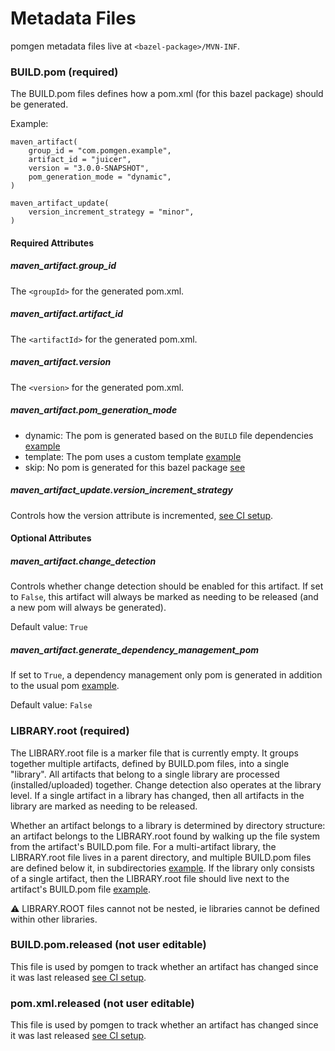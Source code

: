 # Metadata Files

pomgen metadata files live at `<bazel-package>/MVN-INF`.


### BUILD.pom (required)

The BUILD.pom files defines how a pom.xml (for this bazel package) should be generated.

Example:

```
maven_artifact(
    group_id = "com.pomgen.example",
    artifact_id = "juicer",
    version = "3.0.0-SNAPSHOT",
    pom_generation_mode = "dynamic",
)

maven_artifact_update(
    version_increment_strategy = "minor",
)
```

#### Required Attributes

##### maven_artifact.group_id

The `<groupId>` for the generated pom.xml.

##### maven_artifact.artifact_id

The `<artifactId>` for the generated pom.xml.

##### maven_artifact.version

The `<version>` for the generated pom.xml.

##### maven_artifact.pom_generation_mode

- dynamic:  The pom is generated based on the `BUILD` file dependencies [example](../examples/hello-world/juicer/MVN-INF/BUILD.pom)
- template: The pom uses a custom template [example](../examples/hello-world/healthyfoods/parentpom/MVN-INF/pom.template)
- skip: No pom is generated for this bazel package [see](../examples/skip-artifact-generation/README.md)

##### maven_artifact_update.version_increment_strategy

Controls how the version attribute is incremented, [see CI setup](ci.md).

#### Optional Attributes

#####  maven_artifact.change_detection

Controls whether change detection should be enabled for this artifact. If set to `False`, this artifact will always be marked as needing to be released (and a new pom will always be generated).

Default value: `True`

#####  maven_artifact.generate_dependency_management_pom

If set to `True`, a dependency management only pom is generated in addition to the usual pom [example](../examples/dependency-management).

Default value: `False`


### LIBRARY.root (required)

The LIBRARY.root file is a marker file that is currently empty.  It groups together multiple artifacts, defined by BUILD.pom files, into a single "library". All artifacts that belong to a single library are processed (installed/uploaded) together. Change detection also operates at the library level. If a single artifact in a library has changed, then all artifacts in the library are marked as needing to be released.

Whether an artifact belongs to a library is determined by directory structure: an artifact belongs to the LIBRARY.root found by walking up the file system from the artifact's BUILD.pom file.  For a multi-artifact library, the LIBRARY.root file lives in a parent directory, and multiple BUILD.pom files are defined below it, in subdirectories [example](../examples/hello-world/healthyfoods/MVN-INF/LIBRARY.root). If the library only consists of a single artifact, then the LIBRARY.root file should live next to the artifact's BUILD.pom file [example](../examples/hello-world/juicer/MVN-INF/LIBRARY.root).

:warning: LIBRARY.ROOT files cannot not be nested, ie libraries cannot be defined within other libraries.


### BUILD.pom.released (not user editable)

This file is used by pomgen to track whether an artifact has changed since it was last released [see CI setup](ci.md).


### pom.xml.released (not user editable)

This file is used by pomgen to track whether an artifact has changed since it was last released [see CI setup](ci.md).